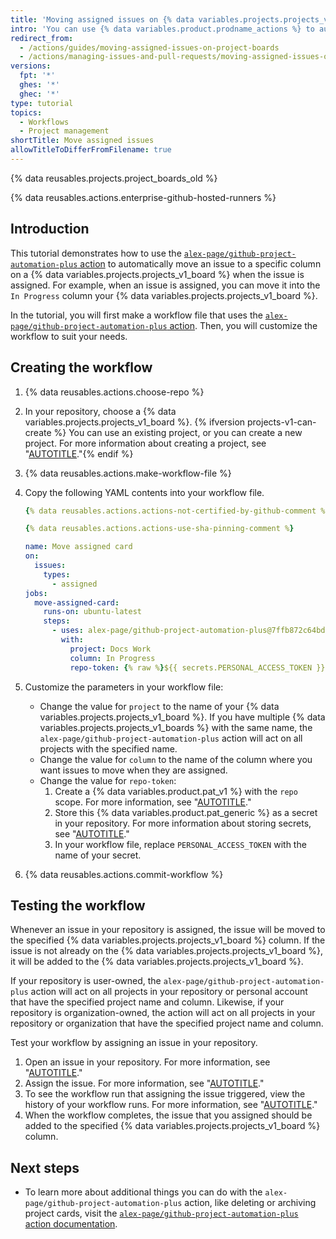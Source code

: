 ```yaml
---
title: 'Moving assigned issues on {% data variables.projects.projects_v1_boards %}'
intro: 'You can use {% data variables.product.prodname_actions %} to automatically move an issue to a specific column on a {% data variables.projects.projects_v1_board %} when the issue is assigned.'
redirect_from:
  - /actions/guides/moving-assigned-issues-on-project-boards
  - /actions/managing-issues-and-pull-requests/moving-assigned-issues-on-project-boards
versions:
  fpt: '*'
  ghes: '*'
  ghec: '*'
type: tutorial
topics:
  - Workflows
  - Project management
shortTitle: Move assigned issues
allowTitleToDifferFromFilename: true
---
```


{% data reusables.projects.project_boards_old %}

{% data reusables.actions.enterprise-github-hosted-runners %}

## Introduction

This tutorial demonstrates how to use the [`alex-page/github-project-automation-plus` action](https://github.com/marketplace/actions/github-project-automation) to automatically move an issue to a specific column on a {% data variables.projects.projects_v1_board %} when the issue is assigned. For example, when an issue is assigned, you can move it into the `In Progress` column your {% data variables.projects.projects_v1_board %}.

In the tutorial, you will first make a workflow file that uses the [`alex-page/github-project-automation-plus` action](https://github.com/marketplace/actions/github-project-automation). Then, you will customize the workflow to suit your needs.

## Creating the workflow

1. {% data reusables.actions.choose-repo %}
1. In your repository, choose a {% data variables.projects.projects_v1_board %}. {% ifversion projects-v1-can-create %} You can use an existing project, or you can create a new project. For more information about creating a project, see "[AUTOTITLE](/issues/organizing-your-work-with-project-boards/managing-project-boards/creating-a-project-board)."{% endif %}
1. {% data reusables.actions.make-workflow-file %}
1. Copy the following YAML contents into your workflow file.

    ```yaml copy
    {% data reusables.actions.actions-not-certified-by-github-comment %}

    {% data reusables.actions.actions-use-sha-pinning-comment %}

    name: Move assigned card
    on:
      issues:
        types:
          - assigned
    jobs:
      move-assigned-card:
        runs-on: ubuntu-latest
        steps:
          - uses: alex-page/github-project-automation-plus@7ffb872c64bd809d23563a130a0a97d01dfa8f43
            with:
              project: Docs Work
              column: In Progress
              repo-token: {% raw %}${{ secrets.PERSONAL_ACCESS_TOKEN }}{% endraw %}
    ```

1. Customize the parameters in your workflow file:
   * Change the value for `project` to the name of your {% data variables.projects.projects_v1_board %}. If you have multiple {% data variables.projects.projects_v1_boards %} with the same name, the `alex-page/github-project-automation-plus` action will act on all projects with the specified name.
   * Change the value for `column` to the name of the column where you want issues to move when they are assigned.
   * Change the value for `repo-token`:
     1. Create a {% data variables.product.pat_v1 %} with the `repo` scope. For more information, see "[AUTOTITLE](/authentication/keeping-your-account-and-data-secure/creating-a-personal-access-token)."
     1. Store this {% data variables.product.pat_generic %} as a secret in your repository. For more information about storing secrets, see "[AUTOTITLE](/actions/security-guides/using-secrets-in-github-actions)."
     1. In your workflow file, replace `PERSONAL_ACCESS_TOKEN` with the name of your secret.
1. {% data reusables.actions.commit-workflow %}

## Testing the workflow

Whenever an issue in your repository is assigned, the issue will be moved to the specified {% data variables.projects.projects_v1_board %} column. If the issue is not already on the {% data variables.projects.projects_v1_board %}, it will be added to the {% data variables.projects.projects_v1_board %}.

If your repository is user-owned, the `alex-page/github-project-automation-plus` action will act on all projects in your repository or personal account that have the specified project name and column. Likewise, if your repository is organization-owned, the action will act on all projects in your repository or organization that have the specified project name and column.

Test your workflow by assigning an issue in your repository.

1. Open an issue in your repository. For more information, see "[AUTOTITLE](/issues/tracking-your-work-with-issues/creating-an-issue)."
1. Assign the issue. For more information, see "[AUTOTITLE](/issues/tracking-your-work-with-issues/assigning-issues-and-pull-requests-to-other-github-users)."
1. To see the workflow run that assigning the issue triggered, view the history of your workflow runs. For more information, see "[AUTOTITLE](/actions/monitoring-and-troubleshooting-workflows/viewing-workflow-run-history)."
1. When the workflow completes, the issue that you assigned should be added to the specified {% data variables.projects.projects_v1_board %} column.

## Next steps

* To learn more about additional things you can do with the `alex-page/github-project-automation-plus` action, like deleting or archiving project cards, visit the [`alex-page/github-project-automation-plus` action documentation](https://github.com/marketplace/actions/github-project-automation).
